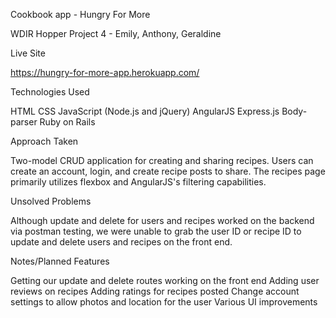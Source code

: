 Cookbook app - Hungry For More

WDIR Hopper Project 4 - Emily, Anthony, Geraldine

Live Site

https://hungry-for-more-app.herokuapp.com/

Technologies Used

HTML
CSS
JavaScript (Node.js and jQuery)
AngularJS
Express.js
Body-parser
Ruby on Rails

Approach Taken

Two-model CRUD application for creating and sharing recipes. Users can create an account, login, and create recipe posts to share. The recipes page primarily utilizes flexbox and AngularJS's filtering capabilities.

Unsolved Problems

Although update and delete for users and recipes worked on the backend via postman testing, we were unable to grab the user ID or recipe ID to update and delete users and recipes on the front end.


Notes/Planned Features

Getting our update and delete routes working on the front end
Adding user reviews on recipes
Adding ratings for recipes posted
Change account settings to allow photos and location for the user
Various UI improvements
